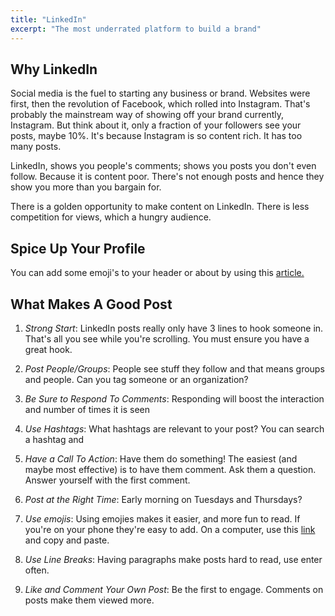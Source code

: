 ```yaml
---
title: "LinkedIn"
excerpt: "The most underrated platform to build a brand"
---
```


## Why LinkedIn

Social media is the fuel to starting any business or brand. Websites were first, then the revolution of Facebook, which rolled into Instagram. That's probably the mainstream way of showing off your brand currently, Instagram. But think about it, only a fraction of your followers see your posts, maybe 10%. It's because Instagram is so content rich. It has too many posts.

LinkedIn, shows you people's comments; shows you posts you don't even follow. Because it is content poor. There's not enough posts and hence they show you more than you bargain for.

There is a golden opportunity to make content on LinkedIn. There is less competition for views, which a hungry audience.


## Spice Up Your Profile
You can add some emoji's to your header or about by using this [article.](https://www.linkedin.com/pulse/add-emoji-your-linkedin-profile-simple-copy-paste-brynne-tillman/)


## What Makes A Good Post
1) *Strong Start*: LinkedIn posts really only have 3 lines to hook someone in. That's all you see while you're scrolling. You must ensure you have a great hook.

2) *Post People/Groups*: People see stuff they follow and that means groups and people. Can you tag someone or an organization?

3) *Be Sure to Respond To Comments*: Responding will boost the interaction and number of times it is seen

4) *Use Hashtags*: What hashtags are relevant to your post? You can search a hashtag and 

5) *Have a Call To Action*: Have them do something! The easiest (and maybe most effective) is to have them comment. Ask them a question. Answer yourself with the first comment.

6) *Post at the Right Time*: Early morning on Tuesdays and Thursdays?

8) *Use emojis*: Using emojies makes it easier, and more fun to read. If you're on your phone they're easy to add. On a computer, use this [link](https://www.linkedin.com/pulse/add-emoji-your-linkedin-profile-simple-copy-paste-brynne-tillman/) and copy and paste.

9) *Use Line Breaks*: Having paragraphs make posts hard to read, use enter often.

10) *Like and Comment Your Own Post*: Be the first to engage. Comments on posts make them viewed more.
